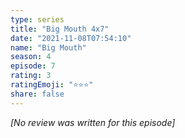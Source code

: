 ```yaml
---
type: series
title: "Big Mouth 4x7"
date: "2021-11-08T07:54:10"
name: "Big Mouth"
season: 4
episode: 7
rating: 3
ratingEmoji: "⭐️⭐️⭐️"
share: false
---
```


_[No review was written for this episode]_
